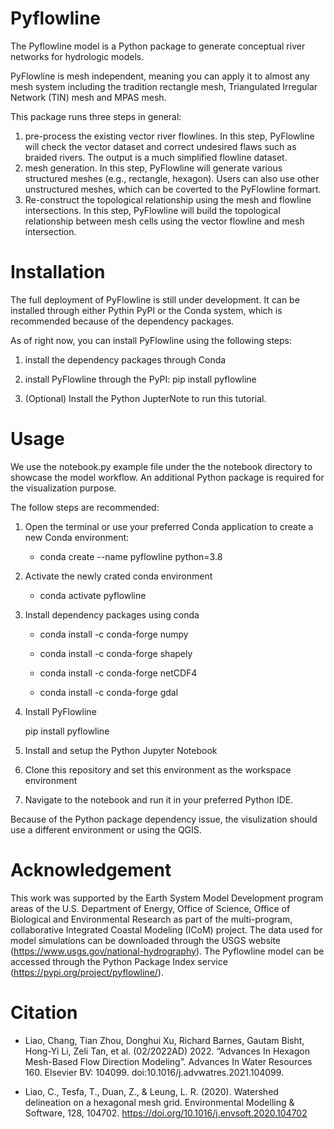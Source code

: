 # Pyflowline
The Pyflowline model is a Python package to generate conceptual river networks for hydrologic models. 

PyFlowline is mesh independent, meaning you can apply it to almost any mesh system including the tradition rectangle mesh, Triangulated Irregular Network (TIN) mesh and MPAS mesh.

This package runs three steps in general:
1. pre-process the existing vector river flowlines. In this step, PyFlowline will check the vector dataset and correct undesired flaws such as braided rivers. The output is a much simplified flowline dataset.
2. mesh generation. In this step, PyFlowline will generate various structured meshes (e.g., rectangle, hexagon). Users can also use other unstructured meshes, which can be coverted to the PyFlowline formart.
3. Re-construct the topological relationship using the mesh and flowline intersections. In this step, PyFlowline will build the topological relationship between mesh cells using the vector flowline and mesh intersection.



# Installation
The full deployment of PyFlowline is still under development. It can be installed through either Pythin PyPI or the Conda system, which is recommended because of the dependency packages.

As of right now, you can install PyFlowline using the following steps:

1. install the dependency packages through Conda 

2. install PyFlowline through the PyPI:
    pip install pyflowline

3. (Optional) Install the Python JupterNote to run this tutorial.


# Usage
We use the notebook.py example file under the the notebook directory to showcase the model workflow.
An additional Python package is required for the visualization purpose. 

The follow steps are recommended:

1. Open the terminal or use your preferred Conda application to create a new Conda environment:

    * conda create --name pyflowline python=3.8

2. Activate the newly crated conda environment

    * conda activate pyflowline

3. Install dependency packages using conda

    * conda install -c conda-forge numpy

    * conda install -c conda-forge shapely

    * conda install -c conda-forge netCDF4

    * conda install -c conda-forge gdal

4. Install PyFlowline

    pip install pyflowline

5. Install and setup the Python Jupyter Notebook

6. Clone this repository and set this environment as the workspace environment

7. Navigate to the notebook and run it in your preferred Python IDE.

Because of the Python package dependency issue, the visulization should use a different environment or using the QGIS.

# Acknowledgement

This work was supported by the Earth System Model Development program areas of the U.S. Department of Energy, Office of Science, Office of Biological and Environmental Research as part of the multi-program, collaborative Integrated Coastal Modeling (ICoM) project. The data used for model simulations can be downloaded through the USGS website (https://www.usgs.gov/national-hydrography). The Pyflowline model can be accessed through the Python Package Index service (https://pypi.org/project/pyflowline/). 

# Citation

* Liao, Chang, Tian Zhou, Donghui Xu, Richard Barnes, Gautam Bisht, Hong-Yi Li, Zeli Tan, et al. (02/2022AD) 2022. “Advances In Hexagon Mesh-Based Flow Direction Modeling”. Advances In Water Resources 160. Elsevier BV: 104099. doi:10.1016/j.advwatres.2021.104099.

* Liao, C., Tesfa, T., Duan, Z., & Leung, L. R. (2020). Watershed delineation on a hexagonal mesh grid. Environmental Modelling & Software, 128, 104702. https://doi.org/10.1016/j.envsoft.2020.104702



    

